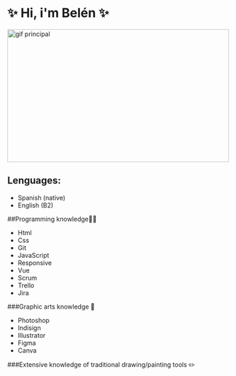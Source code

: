   # :sparkles: Hi, i'm Belén :sparkles:

 <img src="https://www.icegif.com/wp-content/uploads/2023/05/icegif-567.gif" alt="gif principal" width="500" height="300"/>

 ## Lenguages:
 - Spanish (native)
 - English (B2) 
  

##Programming knowledge:technologist:                                                          
- Html
- Css
- Git
- JavaScript
- Responsive
- Vue
- Scrum
- Trello
- Jira

  
###Graphic arts knowledge :art:
- Photoshop
- Indisign
- Illustrator
- Figma
- Canva


###Extensive knowledge of traditional drawing/painting tools :pencil2:

  

